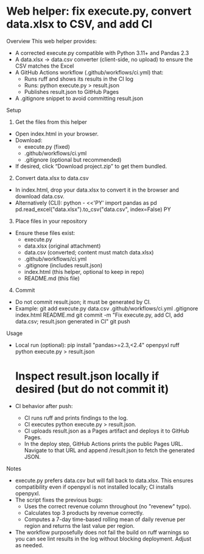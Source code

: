 # Web helper: fix execute.py, convert data.xlsx to CSV, and add CI

Overview
This web helper provides:
- A corrected execute.py compatible with Python 3.11+ and Pandas 2.3
- A data.xlsx → data.csv converter (client-side, no upload) to ensure the CSV matches the Excel
- A GitHub Actions workflow (.github/workflows/ci.yml) that:
  - Runs ruff and shows its results in the CI log
  - Runs: python execute.py > result.json
  - Publishes result.json to GitHub Pages
- A .gitignore snippet to avoid committing result.json

Setup
1) Get the files from this helper
- Open index.html in your browser.
- Download:
  - execute.py (fixed)
  - .github/workflows/ci.yml
  - .gitignore (optional but recommended)
- If desired, click “Download project.zip” to get them bundled.

2) Convert data.xlsx to data.csv
- In index.html, drop your data.xlsx to convert it in the browser and download data.csv.
- Alternatively (CLI):
  python - <<'PY'
  import pandas as pd
  pd.read_excel("data.xlsx").to_csv("data.csv", index=False)
  PY

3) Place files in your repository
- Ensure these files exist:
  - execute.py
  - data.xlsx (original attachment)
  - data.csv (converted; content must match data.xlsx)
  - .github/workflows/ci.yml
  - .gitignore (includes result.json)
  - index.html (this helper, optional to keep in repo)
  - README.md (this file)

4) Commit
- Do not commit result.json; it must be generated by CI.
- Example:
  git add execute.py data.csv .github/workflows/ci.yml .gitignore index.html README.md
  git commit -m "Fix execute.py, add CI, add data.csv; result.json generated in CI"
  git push

Usage
- Local run (optional):
  pip install "pandas>=2.3,<2.4" openpyxl ruff
  python execute.py > result.json
  # Inspect result.json locally if desired (but do not commit it)

- CI behavior after push:
  - CI runs ruff and prints findings to the log.
  - CI executes python execute.py > result.json.
  - CI uploads result.json as a Pages artifact and deploys it to GitHub Pages.
  - In the deploy step, GitHub Actions prints the public Pages URL. Navigate to that URL and append /result.json to fetch the generated JSON.

Notes
- execute.py prefers data.csv but will fall back to data.xlsx. This ensures compatibility even if openpyxl is not installed locally; CI installs openpyxl.
- The script fixes the previous bugs:
  - Uses the correct revenue column throughout (no "revenew" typo).
  - Calculates top 3 products by revenue correctly.
  - Computes a 7-day time-based rolling mean of daily revenue per region and returns the last value per region.
- The workflow purposefully does not fail the build on ruff warnings so you can see lint results in the log without blocking deployment. Adjust as needed.